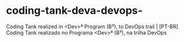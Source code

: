 # coding-tank-deva-devops-
Coding Tank realized in &lt;Dev>ª Program (B³), to DevOps trail | [PT-BR] Coding Tank realizado no Programa &lt;Dev>ª (B³), na trilha DevOps 

